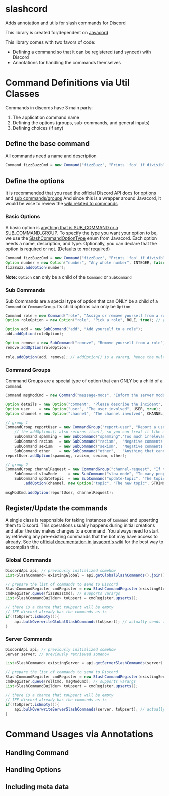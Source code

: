 # slashcord
Adds annotation and utils for slash commands for Discord

This library is created for/dependent on [Javacord](https://github.com/Javacord/Javacord)

This library comes with two favors of code:

- Defining a command so that it can be registered (and synced) with Discord
- Annotations for handling the commands themselves

# Command Definitions via Util Classes
Commands in discords have 3 main parts:
1. The application command name
2. Defining the options (groups, sub-commands, and general inputs)
3. Defining choices (if any)

## Define the base command
All commands need a name and description
```java
Command fizzBuzzCmd = new Command("fizzBuzz", "Prints 'foo' if divisible by 3, and prints 'bar' if divisible by 5");
```
## Define the options
It is recommended that you read the official Discord API docs for [options](https://discord.com/developers/docs/interactions/application-commands#application-command-object-application-command-option-structure) and [sub commands/groups](https://discord.com/developers/docs/interactions/application-commands#subcommands-and-subcommand-groups)
And since this is a wrapper around Javacord, it would be wise to review the [wiki related to commands](https://javacord.org/wiki/basic-tutorials/interactions/commands.html)
### Basic Options
A basic option is [anything that is SUB_COMMAND or a SUB_COMMAND_GROUP](https://discord.com/developers/docs/interactions/application-commands#application-command-object-application-command-option-type). 
To specify the type you want your option to be, we use the [SlashCommandOptionType](https://github.com/Javacord/Javacord/blob/v3.3.2/javacord-api/src/main/java/org/javacord/api/interaction/SlashCommandOptionType.java) enum from Javacord.
Each option needs a name, description, and type. Optionally, you can declare that the option is required or not. (Defaults to *not* required)
```java
Command fizzBuzzCmd = new Command("fizzBuzz", "Prints 'foo' if divisible by 3, and prints 'bar' if divisible by 5");
Option number = new Option("number", "Any whole number", INTEGER, false);
fizzBuzz.addOption(number);
```
**Note:** `Option` can only be a child of the `Command` or `SubCommand`
### Sub Commands
Sub Commands are a special type of option that can ONLY be a child of a `Command` or `CommandGroup`. 
Its child options can only be `Option`
```java
Command role = new Command("role", "Assign or remove yourself from a role");
Option roleOption = new Option("role", "Pick a role", ROLE, true); // you are allowed to "reuse" an option

Option add = new SubCommand("add", "Add yourself to a role");
add.addOption(roleOption);

Option remove = new SubCommand("remove", "Remove yourself from a role");
remove.addOption(roleOption);

role.addOption(add, remove); // addOption() is a vararg, hence the multiple arguments here
```
### Command Groups
Command Groups are a special type of option that can ONLY be a child of a `Command`. 
```java
Command msgModCmd = new Command("message-mods", "Inform the server mods");

Option details = new Option("comment", "Please describe the incident", STRING, true);
Option user    = new Option("user", "The user involved", USER, true);
Option channel = new Option("channel", "The channel involved", CHANNEL, true);

// group 1
CommandGroup reportUser = new CommandGroup("report-user", "Report a user");
    // the addOptions() also returns itself, so you can treat it like a builder pattern
    SubCommand spamming = new SubCommand("spamming","Too much irrelevant or unwanted content").addOption(user, details); 
    SubCommand racism   = new SubCommand("racism",  "Negative comments based on skin, religion, or nationality").addOption(user, details);
    SubCommand sexism   = new SubCommand("sexism",  "Negative comments based on gender. Includes homophobia").addOption(user, details);
    SubCommand other    = new SubCommand("other",   "Anything that cannot be categorized as racism, sexism, or spamming").addOption(user, details);
reportUser.addOption(spamming, racism, sexism, other);

// group 2
CommandGroup channelRequest = new CommandGroup("channel-request", "If the channel is going to fast, you can request slow mode");
    SubCommand slowMode     = new SubCommand("slow-mode", "To many people talking at once. Requesting Slow Mode for an hour").addOption(channel);
    SubCommand updateTopic  = new SubCommand("update-topic", "The topic needs updating")
        .addOption(channel, new Option("topic", "The new topic", STRING, true)); // just a fancy example of ad-hoc option creations
    
msgModCmd.addOption(reportUser, channelRequest);
```
## Register/Update the commands
A single class is responsible for taking instances of `Command` and upserting them to Discord. This operations usually happens during initial creations and after the dev makes changes to a command.
You always need to start by retrieving any pre-existing commands that the bot may have access to already. See the [official documentation in javacord's wiki](https://javacord.org/wiki/basic-tutorials/interactions/commands.html#get-your-commands) for the best way to accomplish this.

### Global Commands
```java
DiscordApi api; // previously initialized somehow
List<SlashCommand> existingGlobal = api.getGlobalSlashCommands().join();

// prepare the list of commands to send to Discord
SlashCommandRegister cmdRegister = new SlashCommandRegister(existingGlobal);
cmdRegister.queue(fizzBuzzCmd); // supports varargs
List<SlashCommandBuilder> toUpsert = cmdRegister.upserts();

// there is a chance that toUpsert will be empty
// IFF discord already has the commands as-is
if(!toUpsert.isEmpty()){
    api.bulkOverwriteGlobalSlashCommands(toUpsert); // actually sends the commands to Discord
}
```
### Server Commands
```java
DiscordApi api; // previously initialized somehow
Server server; // previously retrieved somehow

List<SlashCommand> existingServer = api.getServerSlashCommands(server).join();

// prepare the list of commands to send to Discord
SlashCommandRegister cmdRegister = new SlashCommandRegister(existingServer);
cmdRegister.queue(rollCmd, msgModCmd); // supports varargs
List<SlashCommandBuilder> toUpsert = cmdRegister.upserts();

// there is a chance that toUpsert will be empty
// IFF discord already has the commands as-is
if(!toUpsert.isEmpty()){
    api.bulkOverwriteServerSlashCommands(server, toUpsert); // actually sends the commands to Discord, for the given server
}
```

# Command Usages via Annotations
## Handling Command
## Handling Options
## Including meta data